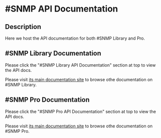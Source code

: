 # #SNMP API Documentation
## Description
Here we host the API documentation for both #SNMP Library and Pro.

## #SNMP Library Documentation

Please click the "#SNMP Library API Documentation" section at top to view the API docs.

Please visit [its main documentation site](https://docs.sharpsnmp.com) to browse othe documentation on #SNMP Library.

## #SNMP Pro Documentation

Please click the "#SNMP Pro API Documentation" section at top to view the API docs.

Please visit [its main documentation site](https://pro.sharpsnmp.com) to browse othe documentation on #SNMP Pro.
